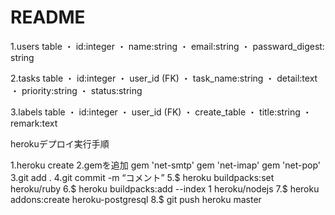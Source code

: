 # README

1.users table
 ・ id:integer
 ・ name:string
 ・ email:string
 ・ passward_digest: string
 
 
2.tasks table
 ・ id:integer
 ・ user_id (FK)
 ・ task_name:string
 ・ detail:text
 ・ priority:string 
 ・ status:string

3.labels table
 ・ id:integer
 ・ user_id (FK)
 ・ create_table
 ・ title:string
 ・ remark:text


herokuデプロイ実行手順

1.heroku create
2.gemを追加 gem 'net-smtp' gem 'net-imap' gem 'net-pop'
3.git add .
4.git commit -m “コメント”
5.$ heroku buildpacks:set heroku/ruby
6.$ heroku buildpacks:add --index 1 heroku/nodejs
7.$ heroku addons:create heroku-postgresql
8.$ git push heroku master
